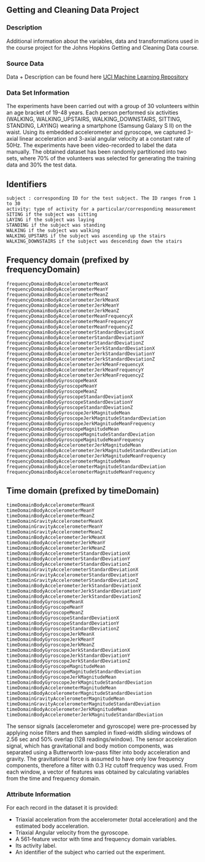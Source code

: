 ## Getting and Cleaning Data Project

### Description
Additional information about the variables, data and transformations used in the course project for the Johns Hopkins Getting and Cleaning Data course.

### Source Data
Data + Description can be found here [UCI Machine Learning Repository](http://archive.ics.uci.edu/ml/datasets/Human+Activity+Recognition+Using+Smartphones)

### Data Set Information
The experiments have been carried out with a group of 30 volunteers within an age bracket of 19-48 years. Each person performed six activities (WALKING, WALKING_UPSTAIRS, WALKING_DOWNSTAIRS, SITTING, STANDING, LAYING) wearing a smartphone (Samsung Galaxy S II) on the waist. Using its embedded accelerometer and gyroscope, we captured 3-axial linear acceleration and 3-axial angular velocity at a constant rate of 50Hz. The experiments have been video-recorded to label the data manually. The obtained dataset has been randomly partitioned into two sets, where 70% of the volunteers was selected for generating the training data and 30% the test data. 

## Identifiers
    subject : corresponding ID for the test subject. The ID ranges from 1 to 30
    activity: type of activity for a particular/corresponding measurement
    SITING if the subject was sitting
    LAYING if the subject was laying
    STANDING if the subject was standing
    WALKING if the subject was walking
    WALKING_UPSTARS if the subject was ascending up the stairs
    WALKING_DOWNSTAIRS if the subject was descending down the stairs

## Frequency domain (prefixed by frequencyDomain)
    frequencyDomainBodyAccelerometerMeanX
    frequencyDomainBodyAccelerometerMeanY
    frequencyDomainBodyAccelerometerMeanZ
    frequencyDomainBodyAccelerometerJerkMeanX
    frequencyDomainBodyAccelerometerJerkMeanY
    frequencyDomainBodyAccelerometerJerkMeanZ
    frequencyDomainBodyAccelerometerMeanFrequencyX
    frequencyDomainBodyAccelerometerMeanFrequencyY
    frequencyDomainBodyAccelerometerMeanFrequencyZ
    frequencyDomainBodyAccelerometerStandardDeviationX
    frequencyDomainBodyAccelerometerStandardDeviationY
    frequencyDomainBodyAccelerometerStandardDeviationZ
    frequencyDomainBodyAccelerometerJerkStandardDeviationX
    frequencyDomainBodyAccelerometerJerkStandardDeviationY
    frequencyDomainBodyAccelerometerJerkStandardDeviationZ
    frequencyDomainBodyAccelerometerJerkMeanFrequencyX
    frequencyDomainBodyAccelerometerJerkMeanFrequencyY
    frequencyDomainBodyAccelerometerJerkMeanFrequencyZ
    frequencyDomainBodyGyroscopeMeanX
    frequencyDomainBodyGyroscopeMeanY
    frequencyDomainBodyGyroscopeMeanZ
    frequencyDomainBodyGyroscopeStandardDeviationX
    frequencyDomainBodyGyroscopeStandardDeviationY
    frequencyDomainBodyGyroscopeStandardDeviationZ
    frequencyDomainBodyGyroscopeJerkMagnitudeMean
    frequencyDomainBodyGyroscopeJerkMagnitudeStandardDeviation
    frequencyDomainBodyGyroscopeJerkMagnitudeMeanFrequency
    frequencyDomainBodyGyroscopeMagnitudeMean
    frequencyDomainBodyGyroscopeMagnitudeStandardDeviation
    frequencyDomainBodyGyroscopeMagnitudeMeanFrequency
    frequencyDomainBodyAccelerometerJerkMagnitudeMean
    frequencyDomainBodyAccelerometerJerkMagnitudeStandardDeviation
    frequencyDomainBodyAccelerometerJerkMagnitudeMeanFrequency
    frequencyDomainBodyAccelerometerMagnitudeMean
    frequencyDomainBodyAccelerometerMagnitudeStandardDeviation
    frequencyDomainBodyAccelerometerMagnitudeMeanFrequency
    
## Time domain (prefixed by timeDomain)
    timeDomainBodyAccelerometerMeanX
    timeDomainBodyAccelerometerMeanY
    timeDomainBodyAccelerometerMeanZ
    timeDomainGravityAccelerometerMeanX
    timeDomainGravityAccelerometerMeanY
    timeDomainGravityAccelerometerMeanZ
    timeDomainBodyAccelerometerJerkMeanX
    timeDomainBodyAccelerometerJerkMeanY
    timeDomainBodyAccelerometerJerkMeanZ
    timeDomainBodyAccelerometerStandardDeviationX
    timeDomainBodyAccelerometerStandardDeviationY
    timeDomainBodyAccelerometerStandardDeviationZ
    timeDomainGravityAccelerometerStandardDeviationX
    timeDomainGravityAccelerometerStandardDeviationY
    timeDomainGravityAccelerometerStandardDeviationZ
    timeDomainBodyAccelerometerJerkStandardDeviationX
    timeDomainBodyAccelerometerJerkStandardDeviationY
    timeDomainBodyAccelerometerJerkStandardDeviationZ
    timeDomainBodyGyroscopeMeanX
    timeDomainBodyGyroscopeMeanY
    timeDomainBodyGyroscopeMeanZ
    timeDomainBodyGyroscopeStandardDeviationX
    timeDomainBodyGyroscopeStandardDeviationY
    timeDomainBodyGyroscopeStandardDeviationZ
    timeDomainBodyGyroscopeJerkMeanX
    timeDomainBodyGyroscopeJerkMeanY
    timeDomainBodyGyroscopeJerkMeanZ
    timeDomainBodyGyroscopeJerkStandardDeviationX
    timeDomainBodyGyroscopeJerkStandardDeviationY
    timeDomainBodyGyroscopeJerkStandardDeviationZ
    timeDomainBodyGyroscopeMagnitudeMean
    timeDomainBodyGyroscopeMagnitudeStandardDeviation
    timeDomainBodyGyroscopeJerkMagnitudeMean
    timeDomainBodyGyroscopeJerkMagnitudeStandardDeviation
    timeDomainBodyAccelerometerMagnitudeMean
    timeDomainBodyAccelerometerMagnitudeStandardDeviation
    timeDomainGravityAccelerometerMagnitudeMean
    timeDomainGravityAccelerometerMagnitudeStandardDeviation
    timeDomainBodyAccelerometerJerkMagnitudeMean
    timeDomainBodyAccelerometerJerkMagnitudeStandardDeviation

The sensor signals (accelerometer and gyroscope) were pre-processed by applying noise filters and then sampled in fixed-width sliding windows of 2.56 sec and 50% overlap (128 readings/window). The sensor acceleration signal, which has gravitational and body motion components, was separated using a Butterworth low-pass filter into body acceleration and gravity. The gravitational force is assumed to have only low frequency components, therefore a filter with 0.3 Hz cutoff frequency was used. From each window, a vector of features was obtained by calculating variables from the time and frequency domain.

### Attribute Information
For each record in the dataset it is provided: 
- Triaxial acceleration from the accelerometer (total acceleration) and the estimated body acceleration. 
- Triaxial Angular velocity from the gyroscope. 
- A 561-feature vector with time and frequency domain variables. 
- Its activity label. 
- An identifier of the subject who carried out the experiment.
